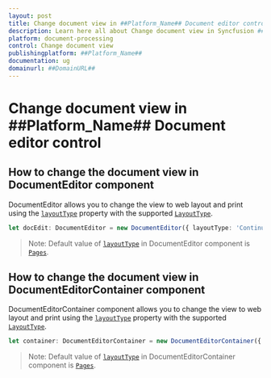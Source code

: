 ```yaml
---
layout: post
title: Change document view in ##Platform_Name## Document editor control | Syncfusion
description: Learn here all about Change document view in Syncfusion ##Platform_Name## Document editor control of Syncfusion Essential JS 2 and more.
platform: document-processing
control: Change document view 
publishingplatform: ##Platform_Name##
documentation: ug
domainurl: ##DomainURL##
---
```


# Change document view in ##Platform_Name## Document editor control

## How to change the document view in DocumentEditor component

DocumentEditor allows you to change the view to web layout and print using the [`layoutType`](../../api/document-editor#layouttype) property with the supported [`LayoutType`](../../api/document-editor/layoutType/).

```ts
let docEdit: DocumentEditor = new DocumentEditor({ layoutType: 'Continuous'});
```

>Note: Default value of [`layoutType`](../../api/document-editor#layouttype) in DocumentEditor component is [`Pages`](../../api/document-editor/layoutType/).

## How to change the document view in DocumentEditorContainer component

DocumentEditorContainer component allows you to change the view to web layout and print using the [`layoutType`](../../api/document-editor-container#layouttype) property with the supported [`LayoutType`](../../api/document-editor/layoutType/).

```ts
let container: DocumentEditorContainer = new DocumentEditorContainer({ layoutType: "Continuous" });
```

>Note: Default value of [`layoutType`](../../api/document-editor#layouttype) in DocumentEditorContainer component is [`Pages`](../../api/document-editor/layoutType/).